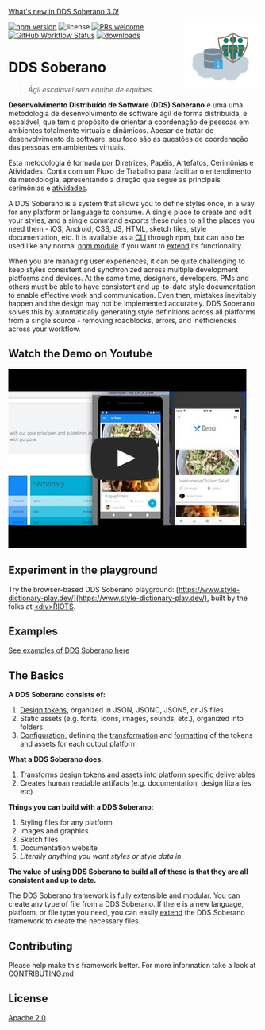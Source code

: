 [What's new in DDS Soberano 3.0!](version_3.md)

<img src="assets/logo.png" alt="DDS Soberano logo" title="StyleDictionary" width="150" align="right" />

[![npm version](https://img.shields.io/npm/v/style-dictionary.svg?style=flat-square)](https://badge.fury.io/js/style-dictionary)
![license](https://img.shields.io/npm/l/style-dictionary.svg?style=flat-square)
[![PRs welcome](https://img.shields.io/badge/PRs-welcome-brightgreen.svg?style=flat-square)](https://github.com/amzn/style-dictionary/blob/main/CONTRIBUTING.md#submitting-pull-requests)
[![GitHub Workflow Status](https://img.shields.io/github/workflow/status/amzn/style-dictionary/Test?style=flat-square)](https://github.com/amzn/style-dictionary/actions/workflows/test.yml)
[![downloads](https://img.shields.io/npm/dm/style-dictionary.svg?style=flat-square)](https://www.npmjs.com/package/style-dictionary)

# DDS Soberano
> *Ágil escalavel sem equipe de equipes.*

**Desenvolvimento Distribuído de Software (DDS) Soberano** é uma uma metodologia de desenvolvimento de software ágil de forma distribuída, e escalável, que tem o propósito de orientar a coordenação de pessoas em ambientes totalmente virtuais e dinâmicos. Apesar de tratar de desenvolvimento de software, seu foco são as questões de coordenação das pessoas em ambientes virtuais.

Esta metodologia é formada por Diretrizes, Papéis, Artefatos, Cerimônias e Atividades. Conta com um Fluxo de Trabalho para facilitar o entendimento da metodologia, apresentando a direção que segue as principais cerimônias e [atividades](atividades.md).

A DDS Soberano is a system that allows you to define styles once, in a way for any platform or language to consume. A single place to create and edit your styles, and a single command exports these rules to all the places you need them - iOS, Android, CSS, JS, HTML, sketch files, style documentation, etc. It is available as a [CLI](using_the_cli.md) through npm, but can also be used like any normal [npm module](using_the_npm_module.md) if you want to [extend](extending.md) its functionality.

When you are managing user experiences, it can be quite challenging to keep styles consistent and synchronized across multiple development platforms and devices. At the same time, designers, developers, PMs and others must be able to have consistent and up-to-date style documentation to enable effective work and communication. Even then, mistakes inevitably happen and the design may not be implemented accurately. DDS Soberano solves this by automatically generating style definitions across all platforms from a single source - removing roadblocks, errors, and inefficiencies across your workflow.

## Watch the Demo on Youtube
[![Watch the video](assets/fake_player.png)](http://youtu.be/1HREvonfqhY)

## Experiment in the playground
Try the browser-based DDS Soberano playground: [https://www.style-dictionary-play.dev/](https://www.style-dictionary-play.dev/), built by the folks at [\<div\>RIOTS](https://divriots.com/).

## Examples
[See examples of DDS Soberano here](examples.md)

## The Basics
__A DDS Soberano consists of:__
1. [Design tokens](tokens.md), organized in JSON, JSONC, JSON5, or JS files
1. Static assets (e.g. fonts, icons, images, sounds, etc.), organized into folders
1. [Configuration](config.md), defining the [transformation](transforms.md) and [formatting](formats.md) of the tokens and assets for each output platform

__What a DDS Soberano does:__
1. Transforms design tokens and assets into platform specific deliverables
1. Creates human readable artifacts (e.g. documentation, design libraries, etc)

__Things you can build with a DDS Soberano:__
1. Styling files for any platform
1. Images and graphics
1. Sketch files
1. Documentation website
1. _Literally anything you want styles or style data in_

**The value of using DDS Soberano to build all of these is that they are all consistent and up to date.**

The DDS Soberano framework is fully extensible and modular. You can create any type of file from a DDS Soberano. If there is a new language, platform, or file type you need, you can easily [extend](extending.md) the DDS Soberano framework to create the necessary files.


## Contributing

Please help make this framework better. For more information take a look at [CONTRIBUTING.md](https://github.com/amzn/style-dictionary/blob/main/CONTRIBUTING.md)


## License

[Apache 2.0](https://github.com/amzn/style-dictionary/blob/main/LICENSE)

